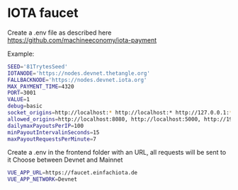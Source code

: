 # IOTA faucet

Create a .env file as described here https://github.com/machineeconomy/iota-payment

Example:

```bash
SEED='81TrytesSeed'
IOTANODE='https://nodes.devnet.thetangle.org'
FALLBACKNODE='https://nodes.devnet.iota.org'
MAX_PAYMENT_TIME=4320
PORT=3001
VALUE=1
debug=basic
socket_origins=http://localhost:* http://localhost:* http://127.0.0.1:* http://192.168.178.22:* http://192.168.178.22:* https://faucet.einfachiota.de:*
allowed_origins=http://localhost:8080, http://localhost:5000, http://192.168.178.22:5000, http://192.168.178.22:8080, https://faucet.einfachiota.de
dailymaxPayoutsPerIP=100
minPayoutIntervalinSeconds=15
maxPayoutRequestsPerMinute=7
```

Create a .env in the frontend folder with an URL, all requests will be sent to it
Choose between Devnet and Mainnet

```bash
VUE_APP_URL=https://faucet.einfachiota.de
VUE_APP_NETWORK=Devnet
```
